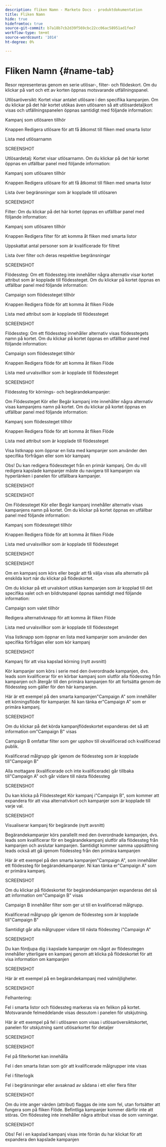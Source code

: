 ```yaml
---
description: fliken Namn - Marketo Docs - produktdokumentation
title: Fliken Namn
hide: true
hidefromtoc: true
source-git-commit: b7a18b7cb2d39f569cbc22cc06ac58951ad1fee7
workflow-type: tm+mt
source-wordcount: '1014'
ht-degree: 0%

---
```


# Fliken Namn {#name-tab}

Resor representeras genom en serie utlösar-, filter- och flödeskort. Om du klickar på vart och ett av korten öppnas motsvarande utfällningspanel.

Utlösaröversikt: Kortet visar antalet utlösare i den specifika kampanjen. Om du klickar på det här kortet utökas även utlösaren så att utlösardetaljkort visas och utfällningspanelen öppnas samtidigt med följande information:

Kampanj som utlösaren tillhör

Knappen Redigera utlösare för att få åtkomst till fliken med smarta listor

Lista med utlösarnamn

SCREENSHOT

Utlösardetalj: Kortet visar utlösarnamn. Om du klickar på det här kortet öppnas en utfällbar panel med följande information:

Kampanj som utlösaren tillhör

Knappen Redigera utlösare för att få åtkomst till fliken med smarta listor

Lista över begränsningar som är kopplade till utlösaren

SCREENSHOT

Filter: Om du klickar på det här kortet öppnas en utfällbar panel med följande information:

Kampanj som utlösaren tillhör

Knappen Redigera filter för att komma åt fliken med smarta listor

Uppskattat antal personer som är kvalificerade för filtret

Lista över filter och deras respektive begränsningar

SCREENSHOT

Flödessteg: Om ett flödessteg inte innehåller några alternativ visar kortet attribut som är kopplade till flödessteget. Om du klickar på kortet öppnas en utfällbar panel med följande information:

Campaign som flödessteget tillhör

Knappen Redigera flöde för att komma åt fliken Flöde

Lista med attribut som är kopplade till flödessteget

SCREENSHOT

Flödessteg: Om ett flödessteg innehåller alternativ visas flödesstegets namn på kortet. Om du klickar på kortet öppnas en utfällbar panel med följande information:

Campaign som flödessteget tillhör

Knappen Redigera flöde för att komma åt fliken Flöde

Lista med urvalsvillkor som är kopplade till flödessteget

SCREENSHOT

Flödessteg för körnings- och begärandekampanjer:

Om Flödessteget Kör eller Begär kampanj inte innehåller några alternativ visas kampanjens namn på kortet. Om du klickar på kortet öppnas en utfällbar panel med följande information:

Kampanj som flödessteget tillhör

Knappen Redigera flöde för att komma åt fliken Flöde

Lista med attribut som är kopplade till flödessteget

Visa listknapp som öppnar en lista med kampanjer som använder den specifika förfrågan eller som kör kampanj

Obs! Du kan redigera flödessteget från en primär kampanj. Om du vill redigera kapslade kampanjer måste du navigera till kampanjen via hyperlänken i panelen för utfällbara kampanjer.

SCREENSHOT

SCREENSHOT

Om Flödessteget Kör eller Begär kampanj innehåller alternativ visas kampanjens namn på kortet. Om du klickar på kortet öppnas en utfällbar panel med följande information:

Kampanj som flödessteget tillhör

Knappen Redigera flöde för att komma åt fliken Flöde

Lista med urvalsvillkor som är kopplade till flödessteget

SCREENSHOT

SCREENSHOT

Om en kampanj som körs eller begär att få välja visas alla alternativ på enskilda kort när du klickar på flödeskortet.

Om du klickar på ett urvalskort utökas kampanjen som är kopplad till det specifika valet och en bildrutepanel öppnas samtidigt med följande information:

Campaign som valet tillhör

Redigera alternativknapp för att komma åt fliken Flöde

Lista med urvalsvillkor som är kopplade till flödessteget

Visa listknapp som öppnar en lista med kampanjer som använder den specifika förfrågan eller som kör kampanj

SCREENSHOT

Kampanj för att visa kapslad körning (nytt avsnitt)

Kör kampanjer som körs i serie med den överordnade kampanjen, dvs. leads som kvalificerar för en körbar kampanj som slutför alla flödessteg från kampanjen och återgår till den primära kampanjen för att fortsätta genom de flödessteg som gäller för den här kampanjen.

Här är ett exempel på den smarta kampanjen&quot;Campaign A&quot; som innehåller ett körningsflöde för kampanjer. Ni kan tänka er&quot;Campaign A&quot; som er primära kampanj.

SCREENSHOT

Om du klickar på det körda kampanjflödeskortet expanderas det så att information om&quot;Campaign B&quot; visas

Campaign B omfattar filter som ger upphov till okvalificerad och kvalificerad publik.

Kvalificerad målgrupp går igenom de flödessteg som är kopplade till&quot;Campaign B&quot;

Alla mottagare (kvalificerade och inte kvalificerade) går tillbaka till&quot;Campaign A&quot; och går vidare till nästa flödessteg

SCREENSHOT

Du kan klicka på Flödessteget Kör kampanj i&quot;Campaign B&quot;, som kommer att expandera för att visa alternativkort och kampanjer som är kopplade till varje val.

SCREENSHOT

Visualiserar kampanj för begärande (nytt avsnitt)

Begärandekampanjer körs parallellt med den överordnade kampanjen, dvs. leads som kvalificerar för en begärandekampanj slutför alla flödessteg från kampanjen och avslutar kampanjen. Samtidigt kommer samma uppsättning leads också att gå igenom flödessteg från den primära kampanjen

Här är ett exempel på den smarta kampanjen&quot;Campaign A&quot;, som innehåller ett flödessteg för begärandekampanjer. Ni kan tänka er&quot;Campaign A&quot; som er primära kampanj.

SCREENSHOT

Om du klickar på flödeskortet för begärandekampanjen expanderas det så att information om&quot;Campaign B&quot; visas

Campaign B innehåller filter som ger ut till en kvalificerad målgrupp.

Kvalificerad målgrupp går igenom de flödessteg som är kopplade till&quot;Campaign B&quot;

Samtidigt går alla målgrupper vidare till nästa flödessteg i&quot;Campaign A&quot;

SCREENSHOT

Du kan fördjupa dig i kapslade kampanjer om något av flödesstegen innehåller ytterligare en kampanj genom att klicka på flödeskortet för att visa information om kampanjen

SCREENSHOT

Här är ett exempel på en begärandekampanj med valmöjligheter.

SCREENSHOT

Felhantering:

Fel i smarta listor och flödessteg markeras via en felikon på kortet. Motsvarande felmeddelande visas dessutom i panelen för utskjutning.

Här är ett exempel på fel i utlösaren som visas i utlösaröversiktskortet, panelen för utskjutning samt utlösarkortet för detaljer

SCREENSHOT

SCREENSHOT

Fel på filterkortet kan innehålla

Fel i den smarta listan som gör att kvalificerade målgrupper inte visas

Fel i filterlogik

Fel i begränsningar eller avsaknad av sådana i ett eller flera filter

SCREENSHOT

Om du inte anger värden (attribut) flaggas de inte som fel, utan fortsätter att fungera som på fliken Flöde. Befintliga kampanjer kommer därför inte att störas. Om flödessteg inte innehåller några attribut visas de som varningar.

SCREENSHOT

Obs! Fel i en kapslad kampanj visas inte förrän du har klickat för att expandera den kapslade kampanjen
